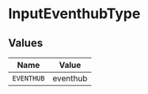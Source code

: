 # InputEventhubType


## Values

| Name       | Value      |
| ---------- | ---------- |
| `EVENTHUB` | eventhub   |